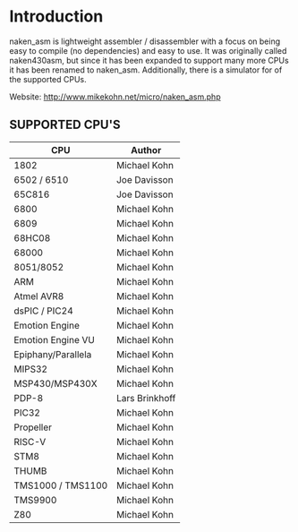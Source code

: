 Introduction
============
naken_asm is lightweight assembler / disassembler with a focus on
being easy to compile (no dependencies) and easy to use.  It was
originally called naken430asm, but since it has been expanded to
support many more CPUs it has been renamed to naken_asm.
Additionally, there is a simulator for of the supported CPUs.

Website: 
http://www.mikekohn.net/micro/naken_asm.php

SUPPORTED CPU'S
---------------
|CPU                 |Author      |
|--------------------|------------|
|1802                |Michael Kohn|
|6502 / 6510         |Joe Davisson|
|65C816              |Joe Davisson|
|6800                |Michael Kohn|
|6809                |Michael Kohn|
|68HC08              |Michael Kohn|
|68000               |Michael Kohn|
|8051/8052           |Michael Kohn|
|ARM                 |Michael Kohn|
|Atmel AVR8          |Michael Kohn|
|dsPIC / PIC24       |Michael Kohn|
|Emotion Engine      |Michael Kohn|
|Emotion Engine VU   |Michael Kohn|
|Epiphany/Parallela  |Michael Kohn|
|MIPS32              |Michael Kohn|
|MSP430/MSP430X      |Michael Kohn|
|PDP-8               |Lars Brinkhoff|
|PIC32               |Michael Kohn|
|Propeller           |Michael Kohn|
|RISC-V              |Michael Kohn|
|STM8                |Michael Kohn|
|THUMB               |Michael Kohn|
|TMS1000 / TMS1100   |Michael Kohn|
|TMS9900             |Michael Kohn|
|Z80                 |Michael Kohn|




